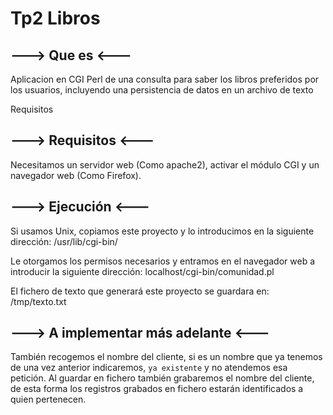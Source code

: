 # Tp2 Libros
                                               
## **---> Que es <---**

Aplicacion en CGI Perl de una consulta para saber los libros preferidos por los usuarios, incluyendo una persistencia 
de datos en un archivo de texto

Requisitos

## **---> Requisitos <---**

Necesitamos un servidor web (Como apache2), activar el módulo CGI y un navegador web (Como Firefox).

## **---> Ejecución <---**

Si usamos Unix, copiamos este proyecto y lo introducimos en la siguiente dirección: /usr/lib/cgi-bin/

Le otorgamos los permisos necesarios y entramos en el navegador web a introducir la siguiente dirección: localhost/cgi-bin/comunidad.pl

El fichero de texto que generará este proyecto se guardara en: /tmp/texto.txt    

## **---> A implementar más adelante <---**

También recogemos el nombre del cliente, si es un nombre que ya tenemos de una vez anterior
indicaremos, `ya existente` y no atendemos esa petición.
Al guardar en fichero también grabaremos el nombre del cliente, de esta forma los registros
grabados en fichero estarán identificados a quien pertenecen.
 
